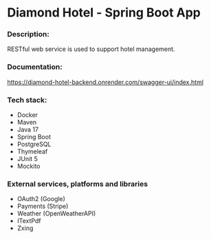 # Diamond Hotel - Spring Boot App

### Description:
RESTful web service is used to support hotel management.

### Documentation:
https://diamond-hotel-backend.onrender.com/swagger-ui/index.html

### Tech stack:
* Docker
* Maven
* Java 17
* Spring Boot
* PostgreSQL
* Thymeleaf
* JUnit 5
* Mockito

### External services, platforms and libraries
* OAuth2 (Google)
* Payments (Stripe)
* Weather (OpenWeatherAPI)
* ITextPdf
* Zxing

### 
